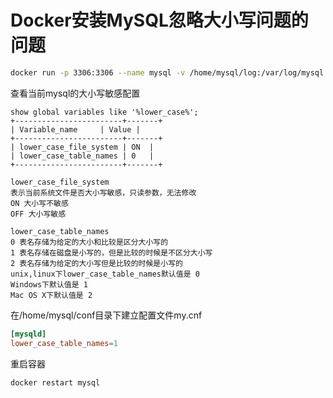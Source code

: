 # Docker安装MySQL忽略大小写问题的问题

``` bash
docker run -p 3306:3306 --name mysql -v /home/mysql/log:/var/log/mysql -v /home/mysql/data:/var/lib/mysql -v /home/mysql/conf:/etc/mysql -e MYSQL_ROOT_PASSWORD=greedisgood  -e TZ=Asia/Shanghai -d mysql:5.7
```

查看当前mysql的大小写敏感配置

```
show global variables like '%lower_case%';
+------------------------+-------+
| Variable_name     | Value |
+------------------------+-------+
| lower_case_file_system | ON  |
| lower_case_table_names | 0   |
+------------------------+-------+
```

```
lower_case_file_system
表示当前系统文件是否大小写敏感，只读参数，无法修改
ON 大小写不敏感 
OFF 大小写敏感 

lower_case_table_names
0 表名存储为给定的大小和比较是区分大小写的
1 表名存储在磁盘是小写的，但是比较的时候是不区分大小写
2 表名存储为给定的大小写但是比较的时候是小写的
unix,linux下lower_case_table_names默认值是 0 
Windows下默认值是 1 
Mac OS X下默认值是 2
```


在/home/mysql/conf目录下建立配置文件my.cnf
``` conf
[mysqld] 
lower_case_table_names=1
```

重启容器
``` bash
docker restart mysql
```
